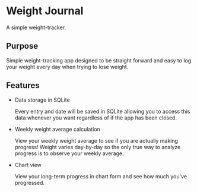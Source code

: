 # Weight Journal
A simple weight-tracker.

## Purpose
Simple weight-tracking app designed to be straight forward and easy to log your weight every day when trying to lose weight.

## Features
- Data storage in SQLite

  
  Every entry and date will be saved in SQLite allowing you to access this data whenever you want regardless of if the app has been closed.
- Weekly weight average calculation 

  
  View your weekly weight average to see if you are actually making progress! Weight varies day-by-day so the only true way to analyze progress is to observe your weekly average.
- Chart view 

  
  View your long-term progress in chart form and see how much you've progressed.

